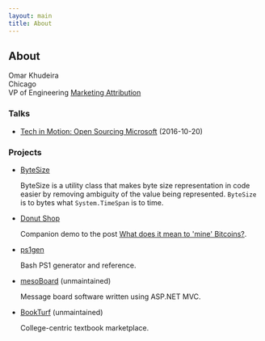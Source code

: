 ```yaml
---
layout: main
title: About
---
```

## About

Omar Khudeira <br />
Chicago <br />
VP of Engineering [Marketing Attribution](http://marketingattribution.com) <br />

### Talks

- [Tech in Motion: Open Sourcing Microsoft](https://vimeo.com/188623978) (2016-10-20)

### Projects

- [ByteSize](http://github.com/omar/ByteSize)

    ByteSize is a utility class that makes byte size representation in code easier by removing ambiguity of the value being represented. `ByteSize` is to bytes what `System.TimeSpan` is to time.

- [Donut Shop](/donut-shop)

    Companion demo to the post [What does it mean to 'mine' Bitcoins?](/2016/07/17/what-does-mining-bitcoin-mean).

- [ps1gen](http://omar.github.com/ps1gen)

    Bash PS1 generator and reference.

- [mesoBoard](http://github.com/omar/mesoBoard) (unmaintained)

    Message board software written using ASP.NET MVC.

- [BookTurf](http://bookturf.com) (unmaintained)

    College-centric textbook marketplace.
